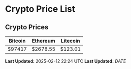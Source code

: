 # Crypto Price List

## Crypto Prices
| Bitcoin | Ethereum | Litecoin |
| ------- | -------- | -------- |
| $97417 | $2678.55 | $123.01 |
**Last Updated:** 2025-02-12 22:24 UTC
**Last Updated:** $DATE$
